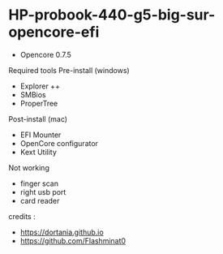 # HP-probook-440-g5-big-sur-opencore-efi

- Opencore 0.7.5

Required tools
Pre-install (windows)
- Explorer ++
- SMBios
- ProperTree

Post-install (mac)
- EFI Mounter
- OpenCore configurator
- Kext Utility

Not working
- finger scan
- right usb port
- card reader

credits :
- https://dortania.github.io
- https://github.com/Flashminat0

